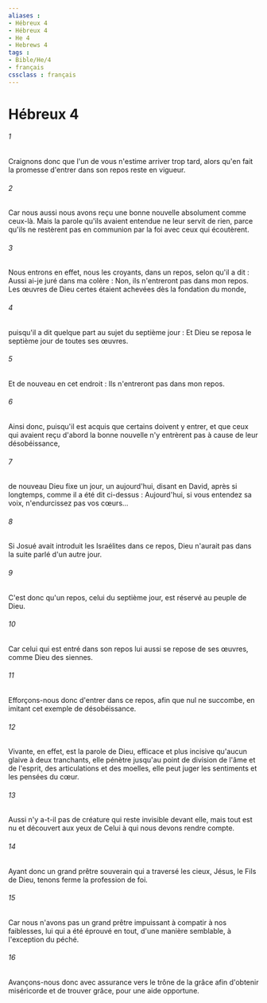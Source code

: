 ```yaml
---
aliases : 
- Hébreux 4
- Hébreux 4
- He 4
- Hebrews 4
tags : 
- Bible/He/4
- français
cssclass : français
---
```


# Hébreux 4

###### 1
Craignons donc que l'un de vous n'estime arriver trop tard, alors qu'en fait la promesse d'entrer dans son repos reste en vigueur. 
###### 2
Car nous aussi nous avons reçu une bonne nouvelle absolument comme ceux-là. Mais la parole qu'ils avaient entendue ne leur servit de rien, parce qu'ils ne restèrent pas en communion par la foi avec ceux qui écoutèrent. 
###### 3
Nous entrons en effet, nous les croyants, dans un repos, selon qu'il a dit : Aussi ai-je juré dans ma colère : Non, ils n'entreront pas dans mon repos. Les œuvres de Dieu certes étaient achevées dès la fondation du monde, 
###### 4
puisqu'il a dit quelque part au sujet du septième jour : Et Dieu se reposa le septième jour de toutes ses œuvres. 
###### 5
Et de nouveau en cet endroit : Ils n'entreront pas dans mon repos. 
###### 6
Ainsi donc, puisqu'il est acquis que certains doivent y entrer, et que ceux qui avaient reçu d'abord la bonne nouvelle n'y entrèrent pas à cause de leur désobéissance, 
###### 7
de nouveau Dieu fixe un jour, un aujourd'hui, disant en David, après si longtemps, comme il a été dit ci-dessus : Aujourd'hui, si vous entendez sa voix, n'endurcissez pas vos cœurs... 
###### 8
Si Josué avait introduit les Israélites dans ce repos, Dieu n'aurait pas dans la suite parlé d'un autre jour. 
###### 9
C'est donc qu'un repos, celui du septième jour, est réservé au peuple de Dieu. 
###### 10
Car celui qui est entré dans son repos lui aussi se repose de ses œuvres, comme Dieu des siennes. 
###### 11
Efforçons-nous donc d'entrer dans ce repos, afin que nul ne succombe, en imitant cet exemple de désobéissance. 
###### 12
Vivante, en effet, est la parole de Dieu, efficace et plus incisive qu'aucun glaive à deux tranchants, elle pénètre jusqu'au point de division de l'âme et de l'esprit, des articulations et des moelles, elle peut juger les sentiments et les pensées du cœur. 
###### 13
Aussi n'y a-t-il pas de créature qui reste invisible devant elle, mais tout est nu et découvert aux yeux de Celui à qui nous devons rendre compte. 
###### 14
Ayant donc un grand prêtre souverain qui a traversé les cieux, Jésus, le Fils de Dieu, tenons ferme la profession de foi. 
###### 15
Car nous n'avons pas un grand prêtre impuissant à compatir à nos faiblesses, lui qui a été éprouvé en tout, d'une manière semblable, à l'exception du péché. 
###### 16
Avançons-nous donc avec assurance vers le trône de la grâce afin d'obtenir miséricorde et de trouver grâce, pour une aide opportune. 
